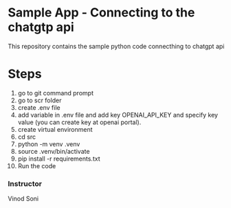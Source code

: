 # Sample App - Connecting to the chatgtp api
This repository contains the sample python code connecthing to chatgpt api

# Steps
1. go to git command prompt
2. go to scr folder
3. create .env file
4. add variable in .env file and add key OPENAI_API_KEY and specify key value (you can create key at openai portal).
5. create virtual environment
6. cd src
7. python -m venv .venv
8. source .venv/bin/activate
9. pip install -r requirements.txt
10. Run the code


### Instructor

Vinod Soni
